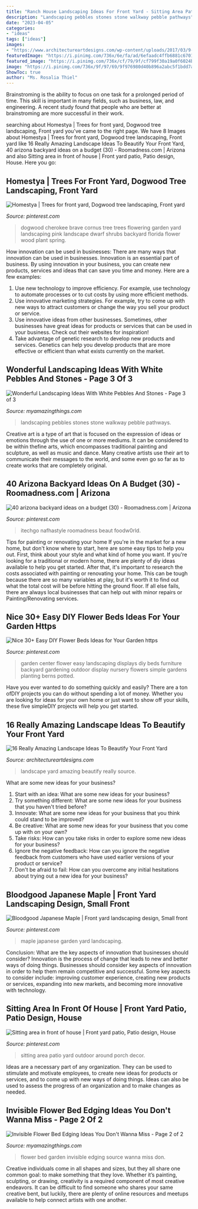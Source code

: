 ```yaml
---
title: "Ranch House Landscaping Ideas For Front Yard - Sitting Area Patio Yard Outdoor Around Porch Decor"
description: "Landscaping pebbles stones stone walkway pebble pathways"
date: "2023-04-05"
categories:
- "ideas"
tags: ["ideas"]
images:
- "https://www.architectureartdesigns.com/wp-content/uploads/2017/03/9-5-630x472.jpg"
featuredImage: "https://i.pinimg.com/736x/6e/fa/ad/6efaadc4ffb6881c6701830d03084900.jpg"
featured_image: "https://i.pinimg.com/736x/cf/79/9f/cf799f30a19a0f6024ba759a297d3ce2--front-of-houses-outdoor-decor.jpg"
image: "https://i.pinimg.com/736x/9f/97/69/9f976980d40b896a2abc5f1bdd7aed15.jpg"
ShowToc: true
author: "Ms. Rosalia Thiel"
---
```



Brainstroming is the ability to focus on one task for a prolonged period of time. This skill is important in many fields, such as business, law, and engineering. A recent study found that people who are better at brainstroming are more successful in their work.

	

		
searching about Homestya | Trees for front yard, Dogwood tree landscaping, Front yard you've came to the right page. We have 8 Images about Homestya | Trees for front yard, Dogwood tree landscaping, Front yard like 16 Really Amazing Landscape Ideas To Beautify Your Front Yard, 40 arizona backyard ideas on a budget (30) - Roomadness.com | Arizona and also Sitting area in front of house | Front yard patio, Patio design, House. Here you go:
		
    
## Homestya | Trees For Front Yard, Dogwood Tree Landscaping, Front Yard

<img loading=lazy src="https://i.pinimg.com/736x/fd/72/87/fd72870ff3159e94f7a1f0f3c6b6f224.jpg" onerror="this.onerror=null;this.src='https://tse1.mm.bing.net/th?id=OIP.wtyXldGNKY4UhxDpbEwa9wHaJ3&amp;pid=15.1';" alt="Homestya | Trees for front yard, Dogwood tree landscaping, Front yard">

_Source: pinterest.com_

>dogwood cherokee brave cornus tree trees flowering garden yard landscaping pink landscape dwarf shrubs backyard florida flower wood plant spring. 

	

How innovation can be used in businesses: There are many ways that innovation can be used in businesses.
Innovation is an essential part of business. By using innovation in your business, you can create new products, services and ideas that can save you time and money. Here are a few examples: 
1. Use new technology to improve efficiency. For example, use technology to automate processes or to cut costs by using more efficient methods. 
2. Use innovative marketing strategies. For example, try to come up with new ways to attract customers or change the way you sell your product or service. 
3. Use innovative ideas from other businesses. Sometimes, other businesses have great ideas for products or services that can be used in your business. Check out their websites for inspiration! 
4. Take advantage of genetic research to develop new products and services. Genetics can help you develop products that are more effective or efficient than what exists currently on the market.

    
## Wonderful Landscaping Ideas With White Pebbles And Stones - Page 3 Of 3

<img loading=lazy src="http://myamazingthings.com/wp-content/uploads/2017/03/pebble-and-stone-walkway-1024x671.png" onerror="this.onerror=null;this.src='https://tse4.mm.bing.net/th?id=OIP.NXTRW0err7-1uOYUMnif_AHaE2&amp;pid=15.1';" alt="Wonderful Landscaping Ideas With White Pebbles And Stones - Page 3 of 3">

_Source: myamazingthings.com_

>landscaping pebbles stones stone walkway pebble pathways. 

	

Creative art is a type of art that is focused on the expression of ideas or emotions through the use of one or more mediums. It can be considered to be within thefine arts, which encompasses traditional painting and sculpture, as well as music and dance. Many creative artists use their art to communicate their messages to the world, and some even go so far as to create works that are completely original.

    
## 40 Arizona Backyard Ideas On A Budget (30) - Roomadness.com | Arizona

<img loading=lazy src="https://i.pinimg.com/736x/9f/97/69/9f976980d40b896a2abc5f1bdd7aed15.jpg" onerror="this.onerror=null;this.src='https://tse1.mm.bing.net/th?id=OIP.718OhJHb5wB1rWyPe-V5KQHaFW&amp;pid=15.1';" alt="40 arizona backyard ideas on a budget (30) - Roomadness.com | Arizona">

_Source: pinterest.com_

>itechgo nafhastyle roomadness beaut foodw0rld. 

	

Tips for painting or renovating your home
If you're in the market for a new home, but don't know where to start, here are some easy tips to help you out. First, think about your style and what kind of home you want. If you're looking for a traditional or modern home, there are plenty of diy ideas available to help you get started.
After that, it's important to research the costs associated with painting or renovating your home. This can be tough because there are so many variables at play, but it's worth it to find out what the total cost will be before hitting the ground floor. If all else fails, there are always local businesses that can help out with minor repairs or Painting/Renovating services.

    
## Nice 30+ Easy DIY Flower Beds Ideas For Your Garden Https

<img loading=lazy src="https://i.pinimg.com/736x/6e/fa/ad/6efaadc4ffb6881c6701830d03084900.jpg" onerror="this.onerror=null;this.src='https://tse2.mm.bing.net/th?id=OIP.HVw6mUEmij8X8CLRr6mZyAHaLH&amp;pid=15.1';" alt="Nice 30+ Easy DIY Flower Beds Ideas for Your Garden https">

_Source: pinterest.com_

>garden center flower easy landscaping displays diy beds furniture backyard gardening outdoor display nursery flowers simple gardens planting berns potted. 

	

Have you ever wanted to do something quickly and easily? There are a ton ofDIY projects you can do without spending a lot of money. Whether you are looking for ideas for your own home or just want to show off your skills, these five simpleDIY projects will help you get started.

    
## 16 Really Amazing Landscape Ideas To Beautify Your Front Yard

<img loading=lazy src="https://www.architectureartdesigns.com/wp-content/uploads/2017/03/9-5-630x472.jpg" onerror="this.onerror=null;this.src='https://tse2.mm.bing.net/th?id=OIP.qTX74lAWeG0Lz2yFQzU1xwHaFj&amp;pid=15.1';" alt="16 Really Amazing Landscape Ideas To Beautify Your Front Yard">

_Source: architectureartdesigns.com_

>landscape yard amazing beautify really source. 

	

What are some new ideas for your business?
1. Start with an idea: What are some new ideas for your business? 
2. Try something different: What are some new ideas for your business that you haven't tried before? 
3. Innovate: What are some new ideas for your business that you think could stand to be improved? 
4. Be creative: What are some new ideas for your business that you come up with on your own? 
5. Take risks: How can you take risks in order to explore some new ideas for your business? 
6. Ignore the negative feedback: How can you ignore the negative feedback from customers who have used earlier versions of your product or service? 
7. Don't be afraid to fail: How can you overcome any initial hesitations about trying out a new idea for your business?

    
## Bloodgood Japanese Maple | Front Yard Landscaping Design, Small Front

<img loading=lazy src="https://i.pinimg.com/736x/5c/41/b1/5c41b1e0172a159dcf3438094641f581.jpg" onerror="this.onerror=null;this.src='https://tse3.mm.bing.net/th?id=OIP.5ZP_fPxVzuzcQuBgJoP3iwHaHa&amp;pid=15.1';" alt="Bloodgood Japanese Maple | Front yard landscaping design, Small front">

_Source: pinterest.com_

>maple japanese garden yard landscaping. 

	

Conclusion: What are the key aspects of innovation that businesses should consider?
Innovation is the process of change that leads to new and better ways of doing things. Businesses should consider key aspects of innovation in order to help them remain competitive and successful. Some key aspects to consider include: improving customer experience, creating new products or services, expanding into new markets, and becoming more innovative with technology.

    
## Sitting Area In Front Of House | Front Yard Patio, Patio Design, House

<img loading=lazy src="https://i.pinimg.com/736x/cf/79/9f/cf799f30a19a0f6024ba759a297d3ce2--front-of-houses-outdoor-decor.jpg" onerror="this.onerror=null;this.src='https://tse4.mm.bing.net/th?id=OIP.cZiwRLcGE5QgLRuHbEXRPQHaJ6&amp;pid=15.1';" alt="Sitting area in front of house | Front yard patio, Patio design, House">

_Source: pinterest.com_

>sitting area patio yard outdoor around porch decor. 

	

Ideas are a necessary part of any organization. They can be used to stimulate and motivate employees, to create new ideas for products or services, and to come up with new ways of doing things. Ideas can also be used to assess the progress of an organization and to make changes as needed.

    
## Invisible Flower Bed Edging Ideas You Don&#039;t Wanna Miss - Page 2 Of 2

<img loading=lazy src="http://myamazingthings.com/wp-content/uploads/2017/04/modern-garden-design-ideas-33-600x450.jpg" onerror="this.onerror=null;this.src='https://tse3.mm.bing.net/th?id=OIP.qruGdDbL9Gki2bJGS5KO3gHaFj&amp;pid=15.1';" alt="Invisible Flower Bed Edging Ideas You Don&#039;t Wanna Miss - Page 2 of 2">

_Source: myamazingthings.com_

>flower bed garden invisible edging source wanna miss don. 

	

Creative individuals come in all shapes and sizes, but they all share one common goal: to make something that they love. Whether it’s painting, sculpting, or drawing, creativity is a required component of most creative endeavors. It can be difficult to find someone who shares your same creative bent, but luckily, there are plenty of online resources and meetups available to help connect artists with one another.

